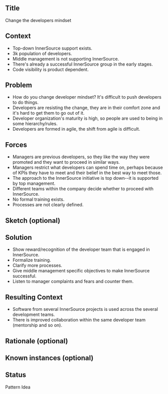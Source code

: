 ## Title
Change the developers mindset

## Context

* Top-down InnerSource support exists.
* 3k population of developers.
* Middle management is not supporting InnerSource.
* There's already a successful InnerSource group in the early stages.
* Code visibility is product dependent.

## Problem  

* How do you change developer mindset? It's difficult to push developers to do things.
* Developers are resisting the change, they are in their comfort zone and it's hard to get them to go out of it.
* Developer organization's maturity is high, so people are used to being in some hierarchy/rules.
* Developers are formed in agile, the shift from agile is difficult.

## Forces  

* Managers are previous developers, so they like the way they were promoted and they want to proceed in similar ways.
* Managers restrict what developers can spend time on, perhaps because of KPIs they have to meet and their belief in the best way to meet those.
* The approach to the InnerSource initiative is top down--it is supported by top management.
* Different teams within the company decide whether to proceed with InnerSource.
* No formal training exists.
* Processes are not clearly defined.

## Sketch (optional)

## Solution  

* Show reward/recognition of the developer team that is engaged in InnerSource.
* Formalize training.
* Clarify more processes.
* Give middle management specific objectives to make InnerSource successful.
* Listen to manager complaints and fears and counter them.

## Resulting Context

* Software from several InnerSource projects is used across the several development teams.
* There is improved collaboration within the same developer team (mentorship and so on).

## Rationale (optional)

## Known instances (optional)

## Status  
Pattern Idea

